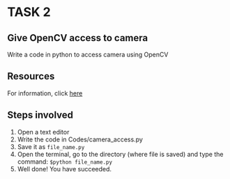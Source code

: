 # TASK 2

## Give OpenCV access to camera
Write a code in python to access camera using OpenCV

## Resources
For information, click [here](https://www.e-consystems.com/blog/camera/how-to-access-cameras-using-opencv-with-python/)

## Steps involved
1. Open a text editor
2. Write the code in Codes/camera_access.py
3. Save it as `file_name.py`
4. Open the terminal, go to the directory (where file is saved) and type the command:
`$python file_name.py`
4. Well done! You have succeeded.
